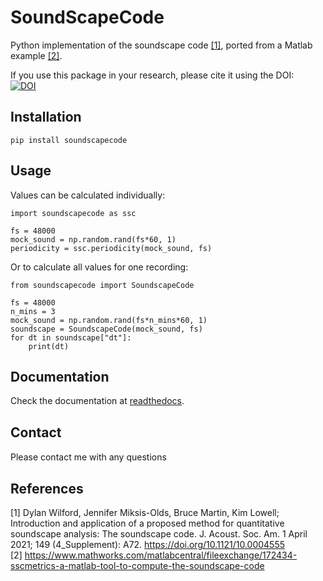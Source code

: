 # SoundScapeCode

Python implementation of the soundscape code [[1]](#1), ported from a Matlab example [[2]](#2).

If you use this package in your research, please cite it using the DOI: <br> [![DOI](https://zenodo.org/badge/891216446.svg)](https://doi.org/10.5281/zenodo.14613305)

## Installation
```
pip install soundscapecode
```

## Usage
Values can be calculated individually:
```
import soundscapecode as ssc

fs = 48000
mock_sound = np.random.rand(fs*60, 1)
periodicity = ssc.periodicity(mock_sound, fs)
```

Or to calculate all values for one recording:
```
from soundscapecode import SoundscapeCode

fs = 48000
n_mins = 3
mock_sound = np.random.rand(fs*n_mins*60, 1)
soundscape = SoundscapeCode(mock_sound, fs)
for dt in soundscape["dt"]:
    print(dt)
```

## Documentation
Check the documentation at <a href=https://soundscapecode.readthedocs.io/en/latest>readthedocs</a>.

## Contact
Please contact me with any questions
<a href=https://au.linkedin.com/in/james-kemp-11874a93><img src=https://blog-assets.hootsuite.com/wp-content/uploads/2018/09/In-2C-54px-R.png
    width = 18 height = 15 /></a>
<a href=https://www.researchgate.net/profile/James_Kemp6><img src=https://www.researchgate.net/apple-touch-icon-180x180.png
    width=15 height=15 /></a>

## References
<a id="1">[1]</a>
Dylan Wilford, Jennifer Miksis-Olds, Bruce Martin, Kim Lowell; Introduction and application of a proposed method for quantitative soundscape analysis: The soundscape code. J. Acoust. Soc. Am. 1 April 2021; 149 (4_Supplement): A72. https://doi.org/10.1121/10.0004555
</br>
<a id="2">[2]</a>
https://www.mathworks.com/matlabcentral/fileexchange/172434-sscmetrics-a-matlab-tool-to-compute-the-soundscape-code
